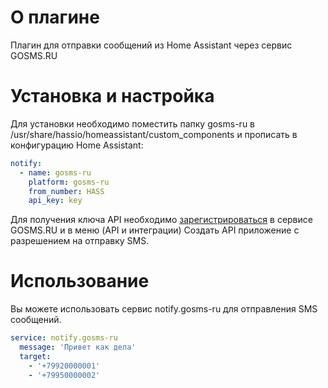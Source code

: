 # О плагине
Плагин для отправки сообщений из Home Assistant через сервис GOSMS.RU

# Установка и настройка
Для установки необходимо поместить папку gosms-ru в /usr/share/hassio/homeassistant/custom_components и прописать в конфигурацию Home Assistant:

```yaml
notify:
  - name: gosms-ru
    platform: gosms-ru
    from_number: HASS
    api_key: key
```

Для получения ключа API необходимо [зарегистрироваться](http://cravs.sms.ru/) в сервисе GOSMS.RU и в меню (API и интеграции) Создать API приложение с разрешением на отправку SMS.

# Использование
Вы можете использовать сервис notify.gosms-ru для отправления SMS сообщений.

```yaml
service: notify.gosms-ru
  message: 'Привет как дела'
  target: 
    - '+79920000001'
    - '+79950000002'
```
